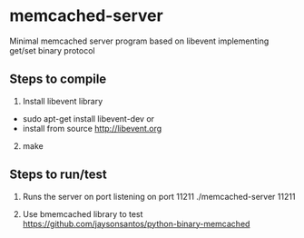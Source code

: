 # memcached-server
Minimal memcached server program based on libevent implementing get/set binary protocol 

## Steps to compile
1. Install libevent library

- sudo apt-get install libevent-dev
or
- install from source http://libevent.org

2. make

## Steps to run/test
1. Runs the server on port listening on port 11211
 ./memcached-server 11211

2. Use bmemcached library to test
 https://github.com/jaysonsantos/python-binary-memcached
